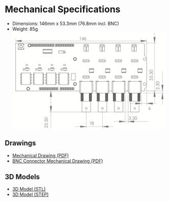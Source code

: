 # Mechanical Specifications

* Dimensions: 146mm x 53.3mm (76.8mm incl. BNC)
* Weight: 85g
![Tentacle Dimensions](_media/t1-dimensions.png)

## Drawings


* [Mechanical Drawing (PDF)](https://github.com/whitebox-labs/tentacle/raw/master/hardware/mechanical/tentacle_t1_mechanical.pdf)
* [BNC Connector Mechanical Drawing (PDF)](https://github.com/whitebox-labs/tentacle/raw/master/hardware/mechanical/bnc_mechanical.pdf)

## 3D Models
* [3D Model (STL)](https://github.com/whitebox-labs/tentacle/blob/master/hardware/mechanical/tentacle_t1.STL)
* [3D Model (STEP)](https://github.com/whitebox-labs/tentacle/raw/master/hardware/mechanical/tentacle_t1.STEP.zip)
